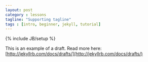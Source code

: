 ```yaml
---
layout: post
category : lessons
tagline: "Supporting tagline"
tags : [intro, beginner, jekyll, tutorial]
---
```

{% include JB/setup %}



This is an example of a draft. Read more here: [http://jekyllrb.com/docs/drafts/](http://jekyllrb.com/docs/drafts/)
